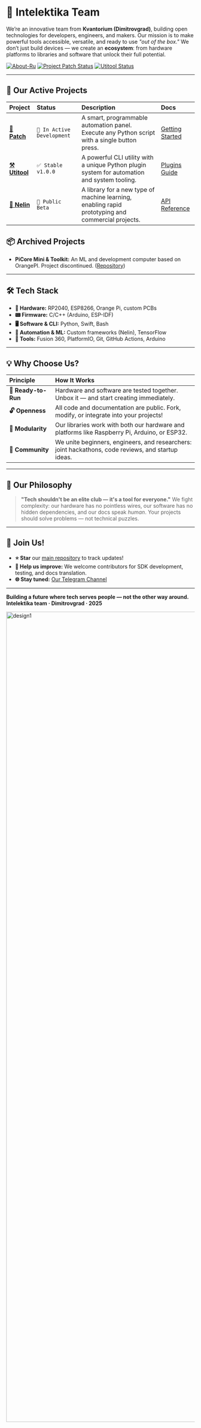 # 🌟 Intelektika Team

We’re an innovative team from **Kvantorium (Dimitrovgrad)**, building open technologies for developers, engineers, and makers. Our mission is to make powerful tools accessible, versatile, and ready to use *"out of the box."* We don’t just build devices — we create an **ecosystem**: from hardware platforms to libraries and software that unlock their full potential.

[![About-Ru](https://img.shields.io/badge/README-RU%20Channel-0088CC?style=for-the-badge&logo=telegram)]([https://t.me/Intelektika_news](https://github.com/Intelektika-team/Intelektika-team/README-RU.md))
[![Project Patch Status](https://img.shields.io/badge/Project%20Patch-In%20Active%20Development-orange?style=for-the-badge)](#)
[![Utitool Status](https://img.shields.io/badge/Utitool-Stable%20v1.0.0-brightgreen?style=for-the-badge)](#)

---

## 🧩 Our Active Projects

| Project | Status | Description | Docs |
| :--- | :--- | :--- | :--- |
| [**🐙 Patch**](https://github.com/Intelektika-team/Project-PATCH) | `🚧 In Active Development` | A smart, programmable automation panel. Execute any Python script with a single button press. | [Getting Started](https://github.com/Intelektika-team/Project-PATCH/wiki) |
| [**⚒️ Utitool**](https://github.com/Intelektika-team/Utitool) | `✅ Stable v1.0.0` | A powerful CLI utility with a unique Python plugin system for automation and system tooling. | [Plugins Guide](https://github.com/Intelektika-team/Utitool/wiki) |
| [**🧠 Nelin**](https://github.com/Intelektika-team/NELIN) | `🧪 Public Beta` | A library for a new type of machine learning, enabling rapid prototyping and commercial projects. | [API Reference](https://github.com/Intelektika-team/NELIN/wiki) |

## 📦 Archived Projects

*   **PiCore Mini & Toolkit:** An ML and development computer based on OrangePI. Project discontinued. ([Repository](https://github.com/Intelektika-team/PiCore_mini-startup))

---

## 🛠 Tech Stack

*   **💾 Hardware:** RP2040, ESP8266, Orange Pi, custom PCBs
*   **📟 Firmware:** C/C++ (Arduino, ESP-IDF)
*   **🖥 Software & CLI:** Python, Swift, Bash
*   **🤖 Automation & ML:** Custom frameworks (Nelin), TensorFlow
*   **🔧 Tools:** Fusion 360, PlatformIO, Git, GitHub Actions, Arduino

---

## 💡 Why Choose Us?

| **Principle** | **How It Works** |
| :--- | :--- |
| **🚀 Ready-to-Run** | Hardware and software are tested together. Unbox it — and start creating immediately. |
| **🔓 Openness** | All code and documentation are public. Fork, modify, or integrate into your projects! |
| **🧱 Modularity** | Our libraries work with both our hardware and platforms like Raspberry Pi, Arduino, or ESP32. |
| **👥 Community** | We unite beginners, engineers, and researchers: joint hackathons, code reviews, and startup ideas. |

---

## 🧠 Our Philosophy

> **"Tech shouldn't be an elite club — it's a tool for everyone."**
> We fight complexity: our hardware has no pointless wires, our software has no hidden dependencies, and our docs speak *human*. Your projects should solve problems — not technical puzzles.

---

## 🚪 Join Us!

- **⭐ Star** our [main repository](https://github.com/Intelektika-team) to track updates!
- **🐞 Help us improve:** We welcome contributors for SDK development, testing, and docs translation.
- **🌐 Stay tuned:** [Our Telegram Channel](https://t.me/Intelektika_news)

---

**Building a future where tech serves people — not the other way around.**
**Intelektika team · Dimitrovgrad · 2025**

<img width="3840" height="2160" alt="design1" src="https://github.com/user-attachments/assets/3536841d-7c60-487f-8fda-0bfe0daabef8" />
